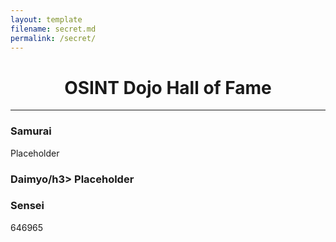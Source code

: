 ```yaml
---
layout: template
filename: secret.md
permalink: /secret/
---
```

<center> <h1> OSINT Dojo Hall of Fame </h1> </center>
<hr>

<h3>Samurai</h3>
Placeholder

<h3>Daimyo/h3>
Placeholder

<h3>Sensei</h3>
<bold>646965</bold>
